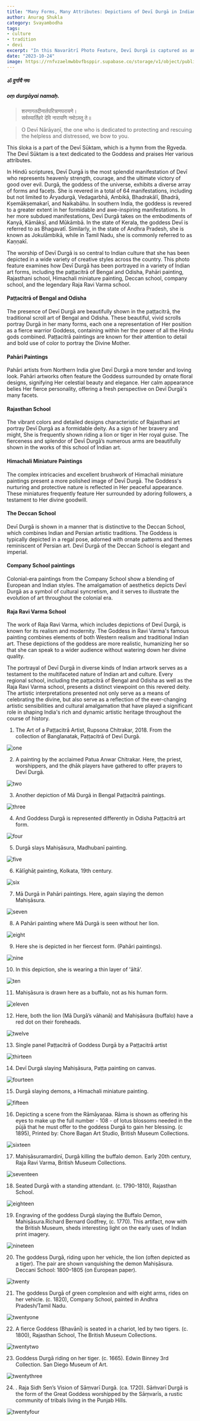 ```yaml
---
title: "Many Forms, Many Attributes: Depictions of Devī Durgā in Indian Paintings" 
author: Anurag Shukla
category: Svayambodha
tags: 
- culture 
- tradition
- devi
excerpt: "In this Navarātrī Photo Feature, Devī Durgā is captured as an enduring source of inspiration, depicted in various painting forms in India. She represents qualities such as resilience, aesthetic appeal, and metaphysical potency that are beyond geographical and chronological limitations."
date: "2023-10-24"
image: https://rnfvzaelmwbbvfbsppir.supabase.co/storage/v1/object/public/brhatwebsite/05dhiti/devidurgadepictions/devidurgadepictions.webp
---
```


##### ॐ दुर्गायै नमः

##### oṃ durgāyai namaḥ.


>शरणागतदीनार्तपरित्राणपरायणे।  
>सर्वस्यार्तिहरे देवि नारायणि नमोऽस्तु ते॥  

>O Devī Nārāyaṇī, the one who is dedicated to protecting and rescuing the helpless and distressed, we bow to you.  

This śloka is a part of the Devī Sūktam, which is a hymn from the Ṛgveda. The Devī Sūktam is a text dedicated to the Goddess and praises Her various attributes.

In Hindū scriptures, Devī Durgā is the most splendid manifestation of Devī who represents heavenly strength, courage, and the ultimate victory of good over evil. Durgā, the goddess of the universe, exhibits a diverse array of forms and facets. She is revered in a total of 64 manifestations, including but not limited to Āryadurgā, Vedagarbhā, Ambikā, Bhadrakālī, Bhadrā, Kṣemākṣemakarī, and Naikabāhu. In southern India, the goddess is revered to a greater extent in her formidable and awe-inspiring manifestations. In her more subdued manifestations, Devī Durgā takes on the embodiments of Kanyā, Kāmākṣī, and Mūkāmbā. In the state of Kerala, the goddess Devī is referred to as Bhagavatī. Similarly, in the state of Andhra Pradesh, she is known as Jokulāmbikā, while in Tamil Nadu, she is commonly referred to as Kaṇṇakī. 

The worship of  Devī Durgā is so central to Indian culture that she has been depicted in a wide variety of creative styles across the country. This photo feature examines how Devī Durgā has been portrayed in a variety of Indian art forms, including the paṭṭacitrā of Bengal and Odisha, Pahāri painting, Rajasthani school, Himachali miniature painting, Deccan school, company school, and the legendary Raja Ravi Varma school.

#### Paṭṭacitrā of Bengal and Odisha

The presence of Devī Durgā are beautifully shown in the paṭṭacitrā, the traditional scroll art of Bengal and Odisha. These beautiful, vivid scrolls portray Durgā in her many forms, each one a representation of Her position as a fierce warrior Goddess, containing within her the power of all the Hindu gods combined. Paṭṭacitrā paintings are known for their attention to detail and bold use of color to portray the Divine Mother. 

#### Pahāri Paintings

Pahāri artists from Northern India give Devī Durgā a more tender and loving look. Pahāri artworks often feature the Goddess surrounded by ornate floral designs, signifying Her celestial beauty and elegance. Her calm appearance belies Her fierce personality, offering a fresh perspective on Devī Durgā's many facets.

#### Rajasthan School

The vibrant colors and detailed designs characteristic of Rajasthani art portray Devī Durgā as a formidable deity. As a sign of her bravery and might, She is frequently shown riding a lion or tiger in Her royal guise. The fierceness and splendor of Devī Durgā’s numerous arms are beautifully shown in the works of this school of Indian art.

#### Himachali Miniature Paintings

The complex intricacies and excellent brushwork of Himachali miniature paintings present a more polished image of Devī Durgā. The Goddess's nurturing and protective nature is reflected in Her peaceful appearance. These miniatures frequently feature Her surrounded by adoring followers, a testament to Her divine goodwill.

#### The Deccan School 

Devī Durgā is shown in a manner that is distinctive to the Deccan School, which combines Indian and Persian artistic traditions. The Goddess is typically depicted in a regal pose, adorned with ornate patterns and themes reminiscent of Persian art. Devī Durgā of the Deccan School is elegant and imperial.

#### Company School paintings

Colonial-era paintings from the Company School show a blending of European and Indian styles. The amalgamation of aesthetics depicts Devī Durgā as a symbol of cultural syncretism, and it serves to illustrate the evolution of art throughout the colonial era.

#### Raja Ravi Varma School

The work of Raja Ravi Varma, which includes depictions of Devī Durgā, is known for its realism and modernity. The Goddess in Ravi Varma's famous painting combines elements of both Western realism and traditional Indian art. These depictions of the goddess are more realistic, humanizing her so that she can speak to a wider audience without watering down her divine quality.

The portrayal of Devī Durgā in diverse kinds of Indian artwork serves as a testament to the multifaceted nature of Indian art and culture. Every regional school, including the paṭṭacitrā of Bengal and Odisha as well as the Raja Ravi Varma school, presents a distinct viewpoint on this revered deity. The artistic interpretations presented not only serve as a means of celebrating the divine, but also serve as a reflection of the ever-changing artistic sensibilities and cultural amalgamation that have played a significant role in shaping India's rich and dynamic artistic heritage throughout the course of history. 

1. The Art of a Paṭṭacitrā Artist, Rupsona Chitrakar, 2018. From the collection of Banglanatak, Paṭṭacitrā of Devī Durgā.

<img class="imageclass2" src="https://rnfvzaelmwbbvfbsppir.supabase.co/storage/v1/object/public/brhatwebsite/05dhiti/devidurgadepictions/devidurgadepictions1.webp" alt="one"/>

2. A painting by the acclaimed Patua Anwar Chitrakar.
   Here, the priest, worshippers, and the ḍhāk players have gathered to offer prayers to Devī Durgā.

<img class="imageclass2" src="https://rnfvzaelmwbbvfbsppir.supabase.co/storage/v1/object/public/brhatwebsite/05dhiti/devidurgadepictions/devidurgadepictions2.webp" alt="two"/>

3. Another depiction of Mā Durgā in Bengal Paṭṭacitrā paintings.

<img class="imageclass2" src="https://rnfvzaelmwbbvfbsppir.supabase.co/storage/v1/object/public/brhatwebsite/05dhiti/devidurgadepictions/devidurgadepictions3.webp" alt="three"/>

4. And Goddess Durgā is represented differently in Odisha Paṭṭacitrā art form.

<img class="imageclass2" src="https://rnfvzaelmwbbvfbsppir.supabase.co/storage/v1/object/public/brhatwebsite/05dhiti/devidurgadepictions/devidurgadepictions4.webp" alt="four"/>

5. Durgā slays Mahiṣāsura, Madhubanī painting.

<img class="imageclass2" src="https://rnfvzaelmwbbvfbsppir.supabase.co/storage/v1/object/public/brhatwebsite/05dhiti/devidurgadepictions/devidurgadepictions5.webp" alt="five"/>

6. Kālīghāṭ painting, Kolkata, 19th century.

<img class="imageclass2" src="https://rnfvzaelmwbbvfbsppir.supabase.co/storage/v1/object/public/brhatwebsite/05dhiti/devidurgadepictions/devidurgadepictions6.webp" alt="six"/>

7. Mā Durgā in Pahāri paintings. Here, again slaying the demon Mahiṣāsura.

<img class="imageclass2" src="https://rnfvzaelmwbbvfbsppir.supabase.co/storage/v1/object/public/brhatwebsite/05dhiti/devidurgadepictions/devidurgadepictions7.webp" alt="seven"/>

8. A Pahāri painting where Mā Durgā is seen without her lion.

<img class="imageclass2" src="https://rnfvzaelmwbbvfbsppir.supabase.co/storage/v1/object/public/brhatwebsite/05dhiti/devidurgadepictions/devidurgadepictions8.webp" alt="eight"/>

9. Here she is depicted in her fiercest form. (Pahāri paintings).

<img class="imageclass2" src="https://rnfvzaelmwbbvfbsppir.supabase.co/storage/v1/object/public/brhatwebsite/05dhiti/devidurgadepictions/devidurgadepictions9.webp" alt="nine"/>

10. In this depiction, she is wearing a thin layer of 'āltā'.

<img class="imageclass2" src="https://rnfvzaelmwbbvfbsppir.supabase.co/storage/v1/object/public/brhatwebsite/05dhiti/devidurgadepictions/devidurgadepictions10.webp" alt="ten"/>

11. Mahiṣāsura is drawn here as a buffalo, not as his human form.

<img class="imageclass2" src="https://rnfvzaelmwbbvfbsppir.supabase.co/storage/v1/object/public/brhatwebsite/05dhiti/devidurgadepictions/devidurgadepictions11.webp" alt="eleven"/>

12. Here, both the lion (Mā Durgā’s vāhanā) and Mahiṣāsura (buffalo) have a red dot on their foreheads.

<img class="imageclass2" src="https://rnfvzaelmwbbvfbsppir.supabase.co/storage/v1/object/public/brhatwebsite/05dhiti/devidurgadepictions/devidurgadepictions12.webp" alt="twelve"/>

13. Single panel Paṭṭacitrā of Goddess Durgā by a Paṭṭacitrā artist

<img class="imageclass2" src="https://rnfvzaelmwbbvfbsppir.supabase.co/storage/v1/object/public/brhatwebsite/05dhiti/devidurgadepictions/devidurgadepictions13.webp" alt="thirteen"/>

14. Devī Durgā slaying Mahiṣāsura, Paṭṭa painting on canvas.

<img class="imageclass2" src="https://rnfvzaelmwbbvfbsppir.supabase.co/storage/v1/object/public/brhatwebsite/05dhiti/devidurgadepictions/devidurgadepictions14.webp" alt="fourteen"/>

15. Durgā slaying demons, a Himachali miniature painting.

<img class="imageclass2" src="https://rnfvzaelmwbbvfbsppir.supabase.co/storage/v1/object/public/brhatwebsite/05dhiti/devidurgadepictions/devidurgadepictions15.webp" alt="fifteen"/>

16. Depicting a scene from the Rāmāyaṇaa. Rāma is shown as offering his eyes to make up the full number - 108 - of lotus blossoms needed in the pūjā that he must offer to the goddess Durgā to gain her blessing. (c 1895), Printed by: Chore Bagan Art Studio, British Museum Collections.

<img class="imageclass2" src="https://rnfvzaelmwbbvfbsppir.supabase.co/storage/v1/object/public/brhatwebsite/05dhiti/devidurgadepictions/devidurgadepictions16.webp" alt="sixteen"/>

17. Mahiṣāsuramardinī, Durgā killing the buffalo demon.  Early 20th century, Raja Ravi Varma, British Museum Collections.

<img class="imageclass2" src="https://rnfvzaelmwbbvfbsppir.supabase.co/storage/v1/object/public/brhatwebsite/05dhiti/devidurgadepictions/devidurgadepictions17.webp" alt="seventeen"/>

18. Seated Durgā with a standing attendant. (c. 1790-1810), Rajasthan School.

<img class="imageclass2" src="https://rnfvzaelmwbbvfbsppir.supabase.co/storage/v1/object/public/brhatwebsite/05dhiti/devidurgadepictions/devidurgadepictions18.webp" alt="eighteen"/>

19. Engraving of the goddess Durgā  slaying the Buffalo Demon, Mahiṣāsura.Richard Bernard Godfrey, (c. 1770). This artifact, now with the British Museum, sheds interesting light on the early uses of Indian print imagery.

<img class="imageclass2" src="https://rnfvzaelmwbbvfbsppir.supabase.co/storage/v1/object/public/brhatwebsite/05dhiti/devidurgadepictions/devidurgadepictions19.webp" alt="nineteen"/>

20. The goddess Durgā, riding upon her vehicle, the lion (often depicted as a tiger). The pair are shown vanquishing the demon Mahiṣāsura. Deccani School: 1800–1805 (on European paper).

<img class="imageclass2" src="https://rnfvzaelmwbbvfbsppir.supabase.co/storage/v1/object/public/brhatwebsite/05dhiti/devidurgadepictions/devidurgadepictions20.webp" alt="twenty"/>

21. The goddess Durgā of green complexion and with eight arms, rides on her vehicle. (c. 1820), Company School, painted in Andhra Pradesh/Tamil Nadu.

<img class="imageclass2" src="https://rnfvzaelmwbbvfbsppir.supabase.co/storage/v1/object/public/brhatwebsite/05dhiti/devidurgadepictions/devidurgadepictions21.webp" alt="twentyone"/>

22. A fierce Goddess (Bhavānī) is seated in a chariot, led by two tigers. (c. 1800), Rajasthan School, The British Museum Collections.

<img class="imageclass" src="https://rnfvzaelmwbbvfbsppir.supabase.co/storage/v1/object/public/brhatwebsite/05dhiti/devidurgadepictions/devidurgadepictions22.webp" alt="twentytwo"/>

23. Goddess Durgā riding on her tiger. (c. 1665). Edwin Binney 3rd Collection. San Diego Museum of Art.

<img class="imageclass2" src="https://rnfvzaelmwbbvfbsppir.supabase.co/storage/v1/object/public/brhatwebsite/05dhiti/devidurgadepictions/devidurgadepictions23.webp" alt="twentythree"/>

24. . Raja Sidh Sen’s Vision of Sāṃvarī Durgā. (ca. 1720). Sāṁvarī Durgā is the form of the Great Goddess worshipped by the Sāṃvarīs, a rustic community of tribals living in the Punjab Hills.

<img class="imageclass2" src="https://rnfvzaelmwbbvfbsppir.supabase.co/storage/v1/object/public/brhatwebsite/05dhiti/devidurgadepictions/devidurgadepictions24.webp" alt="twentyfour"/>

<style lang="sass">

.imageclass
	object-fit: contain
	weight: 200px
	height: 400px

</style>